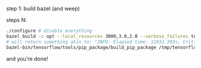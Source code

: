 step 1: build bazel (and weep)

steps N:


```bash
./configure # disable everything 
bazel build -c opt --local_resources 3000,3.0,2.0 --verbose_failures tensorflow/tools/pip_package:build_pip_package
# will return something akin to: "INFO: Elapsed time: 11932.393s, Critical Path: 397.48s"
bazel-bin/tensorflow/tools/pip_package/build_pip_package /tmp/tensorflow_pkg
```

and you're done!
